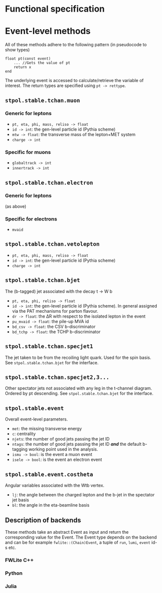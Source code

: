 Functional specification
========================

# Event-level methods

All of these methods adhere to the following pattern (in pseudocode to show types)

    float pt(const event)
        ... //Gets the value of pt
        return x
    end

The underlying event is accessed to calculate/retrieve the variable of interest.
The return types are specified using `pt -> rettype`. 

## `stpol.stable.tchan.muon`

### Generic for leptons

* `pt, eta, phi, mass, reliso -> float`
* `id -> int`: the gen-level particle id (Pythia scheme)
* `mtw -> float`: the transverse mass of the lepton+MET system
* `charge -> int`

### Specific for muons

* `globaltrack -> int`
* `innertrack -> int`

## `stpol.stable.tchan.electron`

### Generic for leptons

(as above)

### Specific for electrons

* `mvaid`

## `stpol.stable.tchan.vetolepton`

* `pt, eta, phi, mass, reliso -> float`
* `id -> int`: the gen-level particle id (Pythia scheme)
* `charge -> int`

## `stpol.stable.tchan.bjet`

The (b-tagged) jet associated with the decay t -> W b

* `pt, eta, phi, reliso -> float`
* `id -> int`: the gen-level particle id (Pythia scheme). In general assigned via the PAT mechanisms for parton flavour.
* `dr -> float`: the ΔR with respect to the isolated lepton in the event
* `pu_mvaid -> float`: the pile-up MVA id
* `bd_csv -> float`: the CSV b-discriminator
* `bd_tchp -> float`: the TCHP b-discriminator

## `stpol.stable.tchan.specjet1`

The jet taken to be from the recoiling light quark. Used for the spin basis.
See `stpol.stable.tchan.bjet` for the interface.

## `stpol.stable.tchan.specjet2,3...`

Other spectator jets not associated with any leg in the t-channel diagram. Ordered by pt descending.
See `stpol.stable.tchan.bjet` for the interface.

## `stpol.stable.event`

Overall event-level parameters.

* `met`: the missing transverse energy
* `c`: centrality
* `njets`: the number of good jets passing the jet ID
* `ntags`: the number of good jets passing the jet ID ***and*** the default b-tagging working point used in the analysis.
* `ismu -> bool`: is the event a muon event
* `isele -> bool`: is the event an electron event

## `stpol.stable.event.costheta`

Angular variables associated with the Wtb vertex.

* `lj`: the angle between the charged lepton and the b-jet in the spectator jet basis
* `bl`: the angle in the eta-beamline basis

## Description of backends

These methods take an abstract Event as input and return the corresponding value for the Event. The Event type depends on the backend and can be for example ``fwlite::(Chain)Event``, a tuple of ``run``, ``lumi``, ``event`` id-s etc.

### FWLite C++
### Python
### Julia
